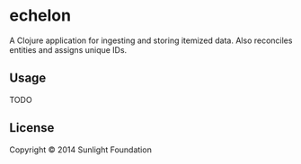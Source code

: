 # echelon

A Clojure application for ingesting and storing itemized data. Also reconciles entities and assigns unique IDs.

## Usage

TODO

## License

Copyright © 2014 Sunlight Foundation
